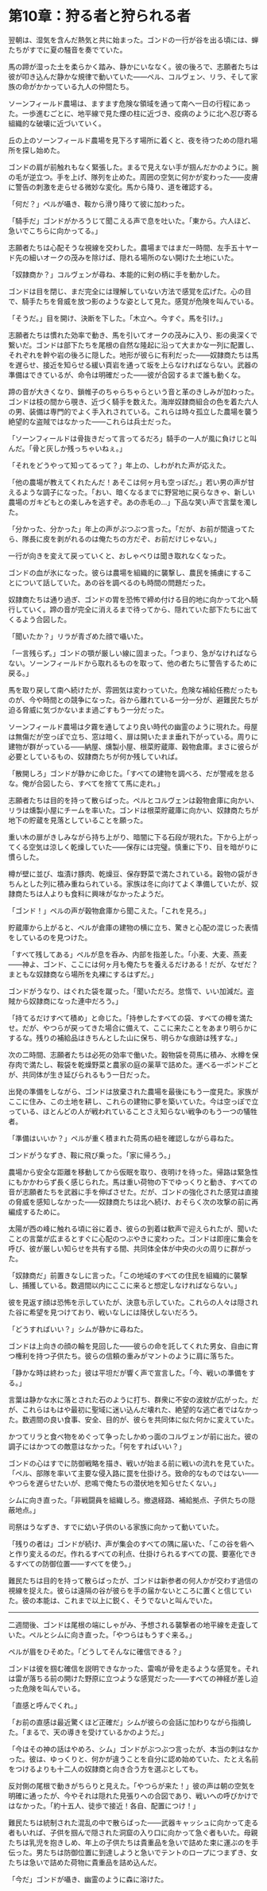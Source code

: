 # 第10章：狩る者と狩られる者

翌朝は、湿気を含んだ熱気と共に始まった。ゴンドの一行が谷を出る頃には、蝉たちがすでに夏の騒音を奏でていた。

馬の蹄が湿った土を柔らかく踏み、静かにいななく。彼の後ろで、志願者たちは彼が叩き込んだ静かな規律で動いていた——ペル、コルヴェン、リラ、そして家族の命がかかっている九人の仲間たち。

ソーンフィールド農場は、ますます危険な領域を通って南へ一日の行程にあった。一歩進むごとに、地平線で見た煙の柱に近づき、疫病のように北へ忍び寄る組織的な破壊に近づいていく。

丘の上のソーンフィールド農場を見下ろす場所に着くと、夜を待つための隠れ場所を探し始めた。

ゴンドの肩が前触れもなく緊張した。まるで見えない手が掴んだかのように。腕の毛が逆立つ。手を上げ、隊列を止めた。周囲の空気に何かが変わった——皮膚に警告の刺激を走らせる微妙な変化。馬から降り、道を確認する。

「何だ？」ペルが囁き、鞍から滑り降りて彼に加わった。

「騎手だ」ゴンドがかろうじて聞こえる声で息を吐いた。「東から。六人ほど、急いでこちらに向かってる。」

志願者たちは心配そうな視線を交わした。農場まではまだ一時間、左手五十ヤード先の細いオークの茂みを除けば、隠れる場所のない開けた土地にいた。

「奴隷商か？」コルヴェンが尋ね、本能的に剣の柄に手を動かした。

ゴンドは目を閉じ、まだ完全には理解していない方法で感覚を広げた。心の目で、騎手たちを脅威を放つ影のような姿として見た。感覚が危険を叫んでいる。

「そうだ。」目を開け、決断を下した。「木立へ。今すぐ。馬を引け。」

志願者たちは慣れた効率で動き、馬を引いてオークの茂みに入り、影の奥深くで繋いだ。ゴンドは部下たちを尾根の自然な隆起に沿って大まかな一列に配置し、それぞれを幹や岩の後ろに隠した。地形が彼らに有利だった——奴隷商たちは馬を遅らせ、接近を知らせる緩い頁岩を通って坂を上らなければならない。武器の準備はできているが、命令は明確だった——彼が合図するまで誰も動くな。

蹄の音が大きくなり、鎖帷子のちゃらちゃらという音と革のきしみが加わった。ゴンドは枝の間から覗き、近づく騎手を数えた。海岸奴隷商組合の色を着た六人の男、装備は専門的でよく手入れされている。これらは時々孤立した農場を襲う絶望的な盗賊ではなかった——これらは兵士だった。

「ソーンフィールドは骨抜きだって言ってるだろ」騎手の一人が風に負けじと叫んだ。「骨と灰しか残っちゃいねぇ。」

「それをどうやって知ってるって？」年上の、しわがれた声が応えた。

「他の農場が教えてくれたんだ！あそこは何ヶ月も空っぽだ。」若い男の声が甘えるような調子になった。「おい、暗くなるまでに野営地に戻らなきゃ、新しい農場のガキどもとの楽しみを逃すぞ。あの赤毛の…」下品な笑い声で言葉を濁した。

「分かった、分かった」年上の声がぶつぶつ言った。「だが、お前が間違ってたら、隊長に皮を剥がれるのは俺たちの方だぞ、お前だけじゃない。」

一行が向きを変えて戻っていくと、おしゃべりは聞き取れなくなった。

ゴンドの血が氷になった。彼らは農場を組織的に襲撃し、農民を捕虜にすることについて話していた。あの谷を調べるのも時間の問題だった。

奴隷商たちは通り過ぎ、ゴンドの胃を恐怖で締め付ける目的地に向かって北へ騎行していく。蹄の音が完全に消えるまで待ってから、隠れていた部下たちに出てくるよう合図した。

「聞いたか？」リラが青ざめた顔で囁いた。

「一言残らず。」ゴンドの顎が厳しい線に固まった。「つまり、急がなければならない。ソーンフィールドから取れるものを取って、他の者たちに警告するために戻る。」

馬を取り戻して南へ続けたが、雰囲気は変わっていた。危険な補給任務だったものが、今や時間との競争になった。谷から離れている一分一分が、避難民たちが迫る脅威に気づかないまま過ごすもう一分だった。

ソーンフィールド農場は夕霧を通してより良い時代の幽霊のように現れた。母屋は無傷だが空っぽで立ち、窓は暗く、扉は開いたまま垂れ下がっている。周りに建物が群がっている——納屋、燻製小屋、根菜貯蔵庫、穀物倉庫。まさに彼らが必要としているもの、奴隷商たちが何か残していれば。

「散開しろ」ゴンドが静かに命じた。「すべての建物を調べろ、だが警戒を怠るな。俺が合図したら、すべてを捨てて馬に走れ。」

志願者たちは目的を持って散らばった。ペルとコルヴェンは穀物倉庫に向かい、リラは燻製小屋にチームを率いた。ゴンドは根菜貯蔵庫に向かい、奴隷商たちが地下の貯蔵を見落としていることを願った。

重い木の扉がきしみながら持ち上がり、暗闇に下る石段が現れた。下から上がってくる空気は涼しく乾燥していた——保存には完璧。慎重に下り、目を暗がりに慣らした。

樽が壁に並び、塩漬け豚肉、乾燥豆、保存野菜で満たされている。穀物の袋がきちんとした列に積み重ねられている。家族は冬に向けてよく準備していたが、奴隷商たちは人よりも食料に興味がなかったようだ。

「ゴンド！」ペルの声が穀物倉庫から聞こえた。「これを見ろ。」

貯蔵庫から上がると、ペルが倉庫の建物の横に立ち、驚きと心配の混じった表情をしているのを見つけた。

「すべて残してある」ペルが息を呑み、内部を指差した。「小麦、大麦、燕麦——神よ、ゴンド、ここには何ヶ月も俺たちを養えるだけある！だが、なぜだ？まともな奴隷商なら場所を丸裸にするはずだ。」

ゴンドがうなり、はぐれた袋を蹴った。「聞いただろ。怠惰で、いい加減だ。盗賊から奴隷商になった連中だろう。」

「持てるだけすべて積め」と命じた。「持参したすべての袋、すべての樽を満たせ。だが、やつらが戻ってきた場合に備えて、ここに来たことをあまり明らかにするな。残りの補給品はきちんとした山に保ち、明らかな痕跡は残すな。」

次の二時間、志願者たちは必死の効率で働いた。穀物袋を荷馬に積み、水樽を保存肉で満たし、鞍袋を乾燥野菜と農家の庭の薬草で詰めた。運べる一ポンドごとが、共同体が生き延びられるもう一日だった。

出発の準備をしながら、ゴンドは放棄された農場を最後にもう一度見た。家族がここに住み、この土地を耕し、これらの建物に夢を築いていた。今は空っぽで立っている、ほとんどの人が戦われていることさえ知らない戦争のもう一つの犠牲者。

「準備はいいか？」ペルが重く積まれた荷馬の紐を確認しながら尋ねた。

ゴンドがうなずき、鞍に飛び乗った。「家に帰ろう。」

農場から安全な距離を移動してから仮眠を取り、夜明けを待った。帰路は緊急性にもかかわらず長く感じられた。馬は重い荷物の下でゆっくりと動き、すべての音が志願者たちを武器に手を伸ばさせた。だが、ゴンドの強化された感覚は直接の脅威を感知しなかった——奴隷商たちは北へ続け、おそらく次の攻撃の前に再編成するために。

太陽が西の峰に触れる頃に谷に着き、彼らの到着は歓声で迎えられたが、聞いたことの言葉が広まるとすぐに心配のつぶやきに変わった。ゴンドは即座に集会を呼び、彼が厳しい知らせを共有する間、共同体全体が中央の火の周りに群がった。

「奴隷商だ」前置きなしに言った。「この地域のすべての住民を組織的に襲撃し、捕獲している。数週間以内にここに来ると想定しなければならない。」

彼を見返す顔は恐怖を示していたが、決意も示していた。これらの人々は隠された谷に希望を見つけており、戦いなしには降伏しないだろう。

「どうすればいい？」シムが静かに尋ねた。

ゴンドは上向きの顔の輪を見回した——彼らの命を託してくれた男女、自由に育つ権利を持つ子供たち。彼らの信頼の重みがマントのように肩に落ちた。

「静かな時は終わった」彼は平坦だが響く声で宣言した。「今、戦いの準備をする。」

言葉は静かな水に落とされた石のように打ち、群衆に不安の波紋が広がった。だが、これらはもはや最初に聖域に迷い込んだ壊れた、絶望的な逃亡者ではなかった。数週間の良い食事、安全、目的が、彼らを共同体に似た何かに変えていた。

かつてリラと食べ物をめぐって争ったしかめっ面のコルヴェンが前に出た。彼の調子にはかつての敵意はなかった。「何をすればいい？」

ゴンドの心はすでに防御戦略を描き、戦いが始まる前に戦いの流れを見ていた。「ペル、部隊を率いて主要な侵入路に罠を仕掛けろ。致命的なものではない——やつらを遅らせたいが、悲鳴で俺たちの潜伏地を知らせたくない。」

シムに向き直った。「非戦闘員を組織しろ。撤退経路、補給拠点、子供たちの隠蔽地点。」

司祭はうなずき、すでに幼い子供のいる家族に向かって動いていた。

「残りの者は」ゴンドが続け、声が集会のすべての隅に届いた、「この谷を砦へと作り変えるのだ。作れるすべての利点、仕掛けられるすべての罠、要塞化できるすべての防御位置——すべてを使う。」

難民たちは目的を持って散らばったが、ゴンドは新参者の何人かが交わす過信の視線を捉えた。彼らは遠隔の谷が彼らを手の届かないところに置くと信じていた。彼の本能は、これまで以上に鋭く、そうでないと叫んでいた。

***

二週間後、ゴンドは尾根の端にしゃがみ、予想される襲撃者の地平線を走査していた。ペルとシムに向き直った。「やつらはもうすぐ来る。」

ペルが眉をひそめた。「どうしてそんなに確信できる？」

ゴンドは彼を掴む確信を説明できなかった、雷鳴が骨を走るような感覚を。それは雷が落ちる前の開けた野原に立つような感覚だった——すべての神経が差し迫った危険を叫んでいる。

「直感と呼んでくれ。」

「お前の直感は最近驚くほど正確だ」シムが彼らの会話に加わりながら指摘した。「まるで、天の導きを受けているかのようだ。」

「今はその神の話はやめろ、シム」ゴンドがぶつぶつ言ったが、本当の刺はなかった。彼は、ゆっくりと、何かが違うことを自分に認め始めていた、たとえ名前をつけるよりも十二人の奴隷商と向き合う方を選ぶとしても。

反対側の尾根で動きがちらりと見えた。「やつらが来た！」彼の声は朝の空気を明確に通ったが、今やそれは隠れた見張りへの合図であり、戦いへの呼びかけではなかった。「約十五人、徒歩で接近！各自、配置につけ！」

難民たちは統制された混乱の中で散らばった——武器キャッシュに向かって走る者もいれば、子供を掴んで隠された洞窟の入り口に向かって急ぐ者もいた。母親たちは乳児を抱きしめ、年上の子供たちは貴重品を急いで詰めた束に運ぶのを手伝った。男たちは防御位置に到達しようと急いでテントのロープにつまずき、女たちは急いで詰めた荷物に貴重品を詰め込んだ。

「今だ」ゴンドが囁き、幽霊のように森に溶けた。
